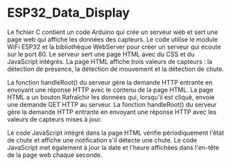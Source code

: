 # ESP32_Data_Display

Le fichier C contient un code Arduino qui crée un serveur web et sert une page web qui affiche les données des capteurs. Le code utilise le module WiFi ESP32 et la bibliothèque WebServer pour créer un serveur qui écoute sur le port 80. Le serveur sert une page HTML avec du CSS et du JavaScript intégrés. La page HTML affiche trois valeurs de capteurs : la détection de présence, la détection de mouvement et la détection de chute.

La fonction handleRoot() du serveur gère la demande HTTP entrante en envoyant une réponse HTTP avec le contenu de la page HTML. La page HTML a un bouton Rafraîchir les données qui, lorsqu'il est cliqué, envoie une demande GET HTTP au serveur. La fonction handleRoot() du serveur gère la demande HTTP entrante en envoyant une réponse HTTP avec les valeurs de capteurs mises à jour.

Le code JavaScript intégré dans la page HTML vérifie périodiquement l'état de chute et affiche une notification s'il détecte une chute. Le code JavaScript met également à jour la date et l'heure affichées dans l'en-tête de la page web chaque seconde.
